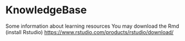 # KnowledgeBase

Some information about learning resources
You may download the Rmd (install Rstudio)
<https://www.rstudio.com/products/rstudio/download/>
